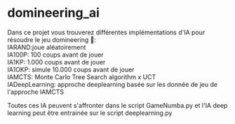 # domineering_ai

Dans ce projet vous trouverez différentes implémentations d'IA pour résoudre le jeu domineering 🎲:  
IARAND:joue aléatoirement  
IA100P: 100 coups avant de jouer  
IA1KP: 1.000 coups avant de jouer  
IA1OKP: simule 10.000 coups avant de jouer  
IAMCTS: Monte Carlo Tree Search algorithm x UCT  
IADeepLearning: approche deeplearning basée sur les donnée de jeu de l'approche IAMCTS  

Toutes ces IA peuvent s'affronter dans le script GameNumba.py et l'IA deep learning peut être entrainée sur le script deeplearning.py
